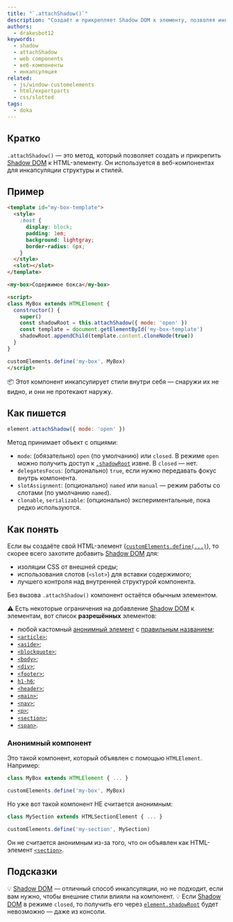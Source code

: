 ```yaml
---
title: "`.attachShadow()`"
description: "Создаёт и прикрепляет Shadow DOM к элементу, позволяя инкапсулировать стили и разметку"
authors:
  - drakesbot12
keywords:
  - shadow
  - attachShadow
  - web components
  - веб-компоненты
  - инкапсуляция
related:
  - js/window-customelements
  - html/exportparts
  - css/slotted
tags:
  - doka
---
```


## Кратко

`.attachShadow()` — это метод, который позволяет создать и прикрепить [Shadow DOM](/js/shadowdom/) к HTML-элементу. Он используется в веб-компонентах для инкапсуляции структуры и стилей.

## Пример

```html
<template id="my-box-template">
  <style>
    :host {
      display: block;
      padding: 1em;
      background: lightgray;
      border-radius: 6px;
    }
  </style>
  <slot></slot>
</template>

<my-box>Содержимое бокса</my-box>

<script>
class MyBox extends HTMLElement {
  constructor() {
    super()
    const shadowRoot = this.attachShadow({ mode: 'open' })
    const template = document.getElementById('my-box-template')
    shadowRoot.appendChild(template.content.cloneNode(true))
  }
}

customElements.define('my-box', MyBox)
</script>
```

<aside>

📦 Этот компонент инкапсулирует стили внутри себя — снаружи их не видно, и они не протекают наружу.

</aside>

## Как пишется

```js
element.attachShadow({ mode: 'open' })
```

Метод принимает объект с опциями:

- `mode`: (обязательно) `open` (по умолчанию) или `closed`. В режиме `open` можно получить доступ к [`.shadowRoot`](/js/element-shadowroot/) извне. В `closed` — нет.
- `delegatesFocus`: (опционально) `true`, если нужно передавать фокус внутрь компонента.
- `slotAssignment`: (опционально) `named` или `manual` — режим работы со слотами (по умолчанию `named`).
- `clonable`, `serializable`: (опционально) экспериментальные, пока редко используются.

## Как понять

Если вы создаёте свой HTML-элемент ([`customElements.define(...)`](/js/window-customelements/)), то скорее всего захотите добавить [Shadow DOM](/js/shadowdom/) для:

- изоляции CSS от внешней среды;
- использования слотов (`<slot>`) для вставки содержимого;
- лучшего контроля над внутренней структурой компонента.

Без вызова `.attachShadow()` компонент остаётся обычным элементом.

<aside>

⚠️ Есть некоторые ограничения на добавление [Shadow DOM](/js/shadowdom/) к элементам, вот список **разрешённых** элементов:
- любой кастомный [анонимный элемент](#anonimnyy-komponent) с [правильным названием](https://html.spec.whatwg.org/multipage/custom-elements.html#valid-custom-element-name);
- [`<article>`](/html/article/);
- [`<aside>`](/html/aside/);
- [`<blockquote>`](/html/blockquote/);
- [`<body>`](/html/body/);
- [`<div>`](/html/div/);
- [`<footer>`](/html/footer/);
- [`h1-h6`](/html/h1-h6/);
- [`<header>`](/html/header/);
- [`<main>`](/html/main/);
- [`<nav>`](/html/nav/);
- [`<p>`](/html/p/);
- [`<section>`](/html/section/);
- [`<span>`](/html/span/).

</aside>

### Анонимный компонент

Это такой компонент, который объявлен с помощью `HTMLElement`. Например:

```js
class MyBox extends HTMLElement { ... }

customElements.define('my-box', MyBox)
```

Но уже вот такой компонент НЕ считается анонимным:

```js
class MySection extends HTMLSectionElement { ... }

customElements.define('my-section', MySection)
```

Он не считается анонимным из-за того, что он объявлен как HTML-элемент [`<section>`](/html/section/).


## Подсказки

💡 [Shadow DOM](/js/shadowdom/) — отличный способ инкапсуляции, но не подходит, если вам нужно, чтобы внешние стили влияли на компонент.
💡 Если [Shadow DOM](/js/shadowdom/) в режиме `closed`, то получить его через [`element.shadowRoot`](/js/element-shadowroot/) будет невозможно — даже из консоли.
